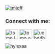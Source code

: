 
<p align="left"> <a href="https://twitter.com/tmjoff" target="blank"><img src="https://img.shields.io/twitter/follow/tmjoff?logo=twitter&style=for-the-badge" alt="tmjoff" /></a> </p>

<h3 align="left">Connect with me:</h3>
<p align="left">
<a href="https://fb.com/tomo.juliantooo" target="blank"><img align="center" src="https://raw.githubusercontent.com/rahuldkjain/github-profile-readme-generator/master/src/images/icons/Social/facebook.svg" alt="tomo.juliantooo" height="30" width="40" /></a>
<a href="https://instagram.com/tomo.op" target="blank"><img align="center" src="https://raw.githubusercontent.com/rahuldkjain/github-profile-readme-generator/master/src/images/icons/Social/instagram.svg" alt="tomo.op" height="30" width="40" /></a>
<a href="https://www.youtube.com/c/ucbg4b_xokep7afjicmjzy-q" target="blank"><img align="center" src="https://raw.githubusercontent.com/rahuldkjain/github-profile-readme-generator/master/src/images/icons/Social/youtube.svg" alt="ucbg4b_xokep7afjicmjzy-q" height="30" width="40" /></a>
</p>

<p><img align="center" src="https://github-readme-streak-stats.herokuapp.com/?user=hylexaa&" alt="hylexaa" /></p>
